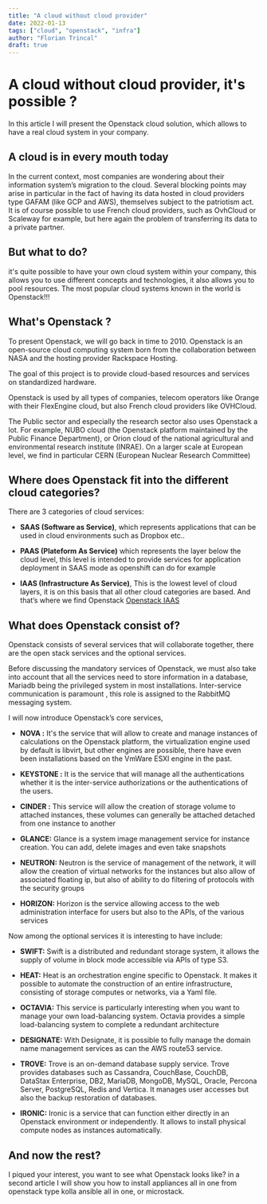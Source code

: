 ```yaml
---
title: "A cloud without cloud provider"
date: 2022-01-13
tags: ["cloud", "openstack", "infra"]
author: "Florian Trincal"
draft: true
---
```


# A cloud without cloud provider, it's possible ?

In this article I will present the Openstack cloud solution, which allows to have a real cloud system in your company. 

## A cloud is in every mouth today

In the current context, most companies are wondering about their information system’s migration to the cloud. Several blocking points may arise in particular in the fact of having its data hosted in cloud providers type GAFAM (like GCP and AWS), themselves subject to the patriotism act.
It is of course possible to use French cloud providers, such as OvhCloud or Scaleway for example, but here again the problem of transferring its data to a private partner. 

##  But what to do?

it's quite possible to have your own cloud system within your company, this allows you to use different concepts and technologies, it also allows you to pool resources. The most popular cloud systems known in the world is Openstack!!!

## What's Openstack ?

To present Openstack, we will go back in time to 2010. Openstack is an open-source cloud computing system born from the collaboration between NASA and the hosting provider Rackspace Hosting.

The goal of this project is to provide cloud-based resources and services on standardized hardware.

Openstack is used by all types of companies, telecom operators like Orange with their FlexEngine cloud, but also French cloud providers like OVHCloud.

The Public sector and especially the research sector also uses Openstack a lot. For example, NUBO cloud (the Openstack platform maintained by the Public Finance Department), or Orion cloud of the national agricultural and environmental research institute (INRAE).
On a larger scale at European level, we find in particular CERN (European Nuclear Research Committee)



## Where does Openstack fit into the different cloud categories?

There are 3 categories of cloud services: 

+ **SAAS (Software as Service)**, which represents applications that can be used in cloud environments such as Dropbox etc..

+ **PAAS (Plateform As Service)** which represents the layer below the cloud level, this level is intended to provide services for application deployment in SAAS mode as openshift can do for example

+ **IAAS (Infrastructure As Service)**, This is the lowest level of cloud layers, it is on this basis that all other cloud categories are based. And that’s where we find Openstack
[Openstack IAAS](/images/posts/openstack1.png)

## What does Openstack consist of?

Openstack consists of several services that will collaborate together, there are the open stack services and the optional services.

Before discussing the mandatory services of Openstack, we must also take into account that all the services need to store information in a database, Mariadb being the privileged system in most installations.
Inter-service communication is paramount , this role is assigned to the RabbitMQ messaging system. 

I will now introduce Openstack’s core services,

+ **NOVA :**
 It's the service that will allow to create and manage instances of calculations on the Openstack platform, the virtualization engine used by default is libvirt, but other engines are possible, there have even been installations based on the VmWare ESXI engine in the past.

 + **KEYSTONE :**
 It is the service that will manage all the authentications whether it is the inter-service authorizations or the authentications of the users.

 + **CINDER :** 
 This service will allow the creation of storage volume to attached instances, these volumes can generally be attached detached from one instance to another

 + **GLANCE:**
 Glance is a system image management service for instance creation. You can add, delete images and even take snapshots

 + **NEUTRON:**
 Neutron is the service of management of the network, it will allow the creation of virtual networks for the instances but also allow of associated floating ip, but also of ability to do filtering of protocols with the security groups

 + **HORIZON:**
 Horizon is the service allowing access to the web administration interface for users but also to the APIs, of the various services

 Now among the optional services it is interesting to have include:

 + **SWIFT:** 
 Swift is a distributed and redundant storage system, it allows the supply of volume in block mode accessible via APIs of type S3.

 + **HEAT:**
Heat is an orchestration engine specific to Openstack.
It makes it possible to automate the construction of an entire infrastructure, consisting of storage computes or networks, via a Yaml file.

 + **OCTAVIA:**
This service is particularly interesting when you want to manage your own load-balancing system.
Octavia provides a simple load-balancing system to complete a redundant architecture

 + **DESIGNATE:**
 With Designate, it is possible to fully manage the domain name management services as can the AWS route53 service.

 + **TROVE:**
 Trove is an on-demand database supply service. Trove provides databases such as Cassandra, CouchBase, CouchDB, DataStax Enterprise, DB2, MariaDB, MongoDB, MySQL, Oracle, Percona Server, PostgreSQL, Redis and Vertica. It manages user accesses but also the backup restoration of databases.

 + **IRONIC:**
Ironic is a service that can function either directly in an Openstack environment or independently. It allows to install physical compute nodes as instances automatically.

## And now the rest? ##

I piqued your interest, you want to see what Openstack looks like? in a second article I will show you how to install appliances all in one from openstack type kolla ansible all in one, or microstack.




